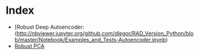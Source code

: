 Index
==================
 * [Robust Deep Autoencoder:(http://nbviewer.jupyter.org/github.com/dlegor/RAD_Version_Python/blob/master/Notebook/Examples_and_Tests-Autoencoder.ipynb)
 * [Robust PCA](http://nbviewer.jupyter.org/github/dlegor/RAD_Version_Python/new/master/Notebook/Examples_and_Tests-rPCA.ipynb)
